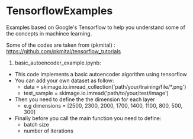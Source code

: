 # TensorflowExamples
Examples based on Google's Tensorflow to help you understand some of the concepts in machince learning.


Some of the codes are taken from (pkmital) : https://github.com/pkmital/tensorflow_tutorials

1. basic_autoencoder_example.ipynb:
- This code implements a basic autoencoder algorithm using tensorflow
- You can add your own dataset as follow:
   -   data = skimage.io.imread_collection('path/your/training/file/*.png')
   -   test_sample = skimage.io.imread('path/to/your/test/image')
- Then you need to define the the dimension for each layer 
    - e.g dimensions = [2500, 2300, 2000, 1700, 1400, 1100, 800, 500, 300]
- Finally before you call the main function you need to define:
   -   batch size
   -   number of iterations
  
